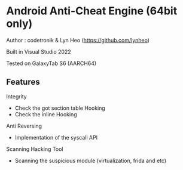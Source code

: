 # Android Anti-Cheat Engine (64bit only)

Author : codetronik & Lyn Heo (https://github.com/lynheo)

Built in Visual Studio 2022

Tested on GalaxyTab S6 (AARCH64)

## Features
Integrity
 - Check the got section table Hooking
 - Check the inline Hooking

Anti Reversing
 - Implementation of the syscall API
 
Scanning Hacking Tool
 - Scanning the suspicious module (virtualization, frida and etc)
